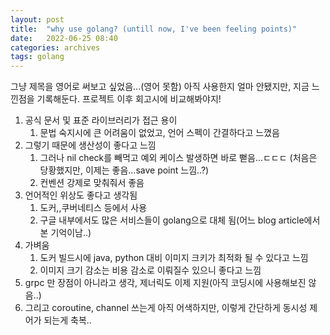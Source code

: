```yaml
---
layout: post
title:  "why use golang? (untill now, I've been feeling points)"
date:   2022-06-25 08:40
categories: archives
tags: golang
---
```


그냥 제목을 영어로 써보고 싶었음...(영어 못함)
아직 사용한지 얼마 안됐지만, 지금 느낀점을 기록해둔다. 프로젝트 이후 회고시에 비교해봐야지!  

1. 공식 문서 및 표준 라이브러리가 접근 용이
   1. 문법 숙지시에 큰 어려움이 없었고, 언어 스펙이 간결하다고 느꼈음
2. 그렇기 때문에 생산성이 좋다고 느낌 
   1. 그러나 nil check를 빼먹고 예외 케이스 발생하면 바로 뻗음...ㄷㄷㄷ (처음은 당황했지만, 이제는 좋음...save point 느낌..?)
   2. 컨벤션 강제로 맞춰줘서 좋음
3. 언어적인 위상도 좋다고 생각됨 
   1. 도커,,쿠버네티스 등에서 사용
   2. 구글 내부에서도 많은 서비스들이 golang으로 대체 됨(어느 blog article에서 본 기억이남..)
4. 가벼움 
   1. 도커 빌드시에 java, python 대비 이미지 크키가 최적화 될 수 있다고 느낌
   2. 이미지 크기 감소는 비용 감소로 이뤄질수 있으니 좋다고 느낌
5. grpc 만 장점이 아니라고 생각, 제너릭도 이제 지원(아직 코딩시에 사용해보진 않음..)
6. 그리고 coroutine, channel 쓰는게 아직 어색하지만, 이렇게 간단하게 동시성 제어가 되는게 축복..
